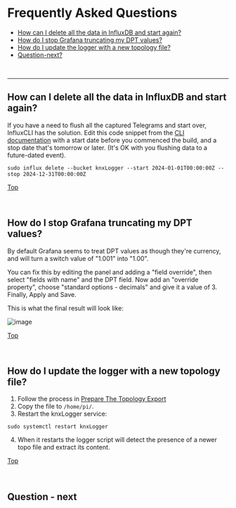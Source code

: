 # Frequently Asked Questions


- [How can I delete all the data in InfluxDB and start again?](https://github.com/greiginsydney/knxLogger/blob/master/docs/FAQ.md#how-can-I-delete-all-the-data-in-influxdb-and-start-again)
- [How do I stop Grafana truncating my DPT values?](https://github.com/greiginsydney/knxLogger/blob/master/docs/FAQ.md#how-do-i-stop-grafana-truncating-my-dpt-values)
- [How do I update the logger with a new topology file?](https://github.com/greiginsydney/knxLogger/blob/master/docs/FAQ.md#How-do-i-update-the-logger-with-a-new-topology-file)
- [Question-next?](https://github.com/greiginsydney/knxLogger/blob/master/docs/FAQ.md#question-next)

<br>

<hr>

## How can I delete all the data in InfluxDB and start again?

If you have a need to flush all the captured Telegrams and start over, InfluxCLI has the solution. Edit this code snippet from the [CLI documentation](https://docs.influxdata.com/influxdb/cloud/write-data/delete-data/) with a start date before you commenced the build, and a stop date that's tomorrow or later. (It's OK with you flushing data to a future-dated event).

```text
sudo influx delete --bucket knxLogger --start 2024-01-01T00:00:00Z --stop 2024-12-31T00:00:00Z
```

[Top](https://github.com/greiginsydney/knxLogger/blob/master/docs/FAQ.md)

<br>

## How do I stop Grafana truncating my DPT values?

By default Grafana seems to treat DPT values as though they're currency, and will turn a switch value of "1.001" into "1.00".

You can fix this by editing the panel and adding a "field override", then select "fields with name" and the DPT field. Now add an "override property", choose "standard options - decimals" and give it a value of 3. Finally, Apply and Save.

This is what the final result will look like:

![image](https://github.com/user-attachments/assets/b783f5bd-cd51-44c1-9a51-ae0bef4e08de)


[Top](https://github.com/greiginsydney/knxLogger/blob/master/docs/FAQ.md)

<br>

## How do I update the logger with a new topology file?

1. Follow the process in [Prepare The Topology Export](https://github.com/greiginsydney/knxLogger/blob/main/docs/step1-prepare-the-topology-export.md)
2. Copy the file to `/home/pi/`.
3. Restart the knxLogger service:

```text
sudo systemctl restart knxLogger
```
4. When it restarts the logger script will detect the presence of a newer topo file and extract its content.

[Top](https://github.com/greiginsydney/knxLogger/blob/master/docs/FAQ.md)

<br>

## Question - next
